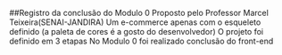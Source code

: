 ##Registro da conclusão do Modulo 0 
    Proposto pelo Professor Marcel Teixeira(SENAI-JANDIRA)
        Um e-commerce apenas com o esqueleto definido (a paleta de cores é a gosto do desenvolvedor)
        O projeto foi definido em 3 etapas
        No Modulo 0 foi realizado conclusão do front-end


